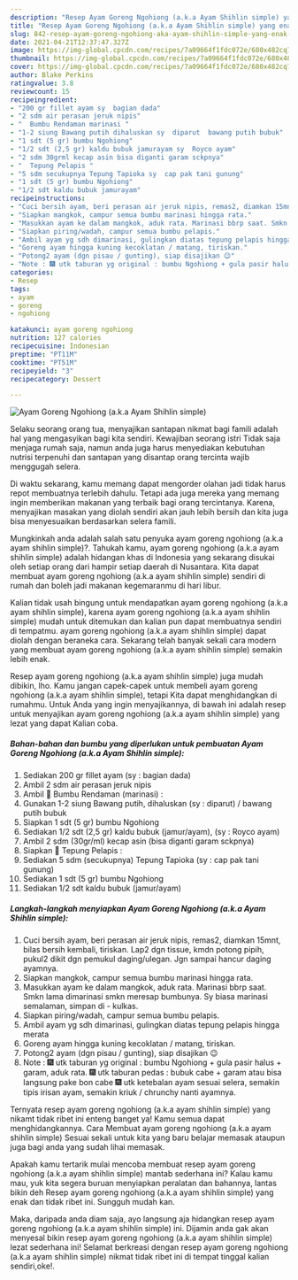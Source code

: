 ```yaml
---
description: "Resep Ayam Goreng Ngohiong (a.k.a Ayam Shihlin simple) yang enak Untuk Jualan"
title: "Resep Ayam Goreng Ngohiong (a.k.a Ayam Shihlin simple) yang enak Untuk Jualan"
slug: 842-resep-ayam-goreng-ngohiong-aka-ayam-shihlin-simple-yang-enak-untuk-jualan
date: 2021-04-21T12:37:47.327Z
image: https://img-global.cpcdn.com/recipes/7a09664f1fdc072e/680x482cq70/ayam-goreng-ngohiong-aka-ayam-shihlin-simple-foto-resep-utama.jpg
thumbnail: https://img-global.cpcdn.com/recipes/7a09664f1fdc072e/680x482cq70/ayam-goreng-ngohiong-aka-ayam-shihlin-simple-foto-resep-utama.jpg
cover: https://img-global.cpcdn.com/recipes/7a09664f1fdc072e/680x482cq70/ayam-goreng-ngohiong-aka-ayam-shihlin-simple-foto-resep-utama.jpg
author: Blake Perkins
ratingvalue: 3.8
reviewcount: 15
recipeingredient:
- "200 gr fillet ayam sy  bagian dada"
- "2 sdm air perasan jeruk nipis"
- "  Bumbu Rendaman marinasi "
- "1-2 siung Bawang putih dihaluskan sy  diparut  bawang putih bubuk"
- "1 sdt (5 gr) bumbu Ngohiong"
- "1/2 sdt (2,5 gr) kaldu bubuk jamurayam sy  Royco ayam"
- "2 sdm 30grml kecap asin bisa diganti garam sckpnya"
- "  Tepung Pelapis "
- "5 sdm secukupnya Tepung Tapioka sy  cap pak tani gunung"
- "1 sdt (5 gr) bumbu Ngohiong"
- "1/2 sdt kaldu bubuk jamurayam"
recipeinstructions:
- "Cuci bersih ayam, beri perasan air jeruk nipis, remas2, diamkan 15mnt, bilas bersih kembali, tiriskan. Lap2 dgn tissue, kmdn potong pipih, pukul2 dikit dgn pemukul daging/ulegan. Jgn sampai hancur daging ayamnya."
- "Siapkan mangkok, campur semua bumbu marinasi hingga rata."
- "Masukkan ayam ke dalam mangkok, aduk rata. Marinasi bbrp saat. Smkn lama dimarinasi smkn meresap bumbunya. Sy biasa marinasi semalaman, simpan di  kulkas."
- "Siapkan piring/wadah, campur semua bumbu pelapis."
- "Ambil ayam yg sdh dimarinasi, gulingkan diatas tepung pelapis hingga merata"
- "Goreng ayam hingga kuning kecoklatan / matang, tiriskan."
- "Potong2 ayam (dgn pisau / gunting), siap disajikan 😉"
- "Note : 🎆 utk taburan yg original : bumbu Ngohiong + gula pasir halus + garam, aduk rata. 🎆 utk taburan pedas : bubuk cabe + garam atau bisa langsung pake bon cabe 🎆 utk ketebalan ayam sesuai selera, semakin tipis irisan ayam, semakin kriuk / chrunchy nanti ayamnya."
categories:
- Resep
tags:
- ayam
- goreng
- ngohiong

katakunci: ayam goreng ngohiong 
nutrition: 127 calories
recipecuisine: Indonesian
preptime: "PT11M"
cooktime: "PT51M"
recipeyield: "3"
recipecategory: Dessert

---
```



![Ayam Goreng Ngohiong (a.k.a Ayam Shihlin simple)](https://img-global.cpcdn.com/recipes/7a09664f1fdc072e/680x482cq70/ayam-goreng-ngohiong-aka-ayam-shihlin-simple-foto-resep-utama.jpg)

Selaku seorang orang tua, menyajikan santapan nikmat bagi famili adalah hal yang mengasyikan bagi kita sendiri. Kewajiban seorang istri Tidak saja menjaga rumah saja, namun anda juga harus menyediakan kebutuhan nutrisi terpenuhi dan santapan yang disantap orang tercinta wajib menggugah selera.

Di waktu  sekarang, kamu memang dapat mengorder olahan jadi tidak harus repot membuatnya terlebih dahulu. Tetapi ada juga mereka yang memang ingin memberikan makanan yang terbaik bagi orang tercintanya. Karena, menyajikan masakan yang diolah sendiri akan jauh lebih bersih dan kita juga bisa menyesuaikan berdasarkan selera famili. 



Mungkinkah anda adalah salah satu penyuka ayam goreng ngohiong (a.k.a ayam shihlin simple)?. Tahukah kamu, ayam goreng ngohiong (a.k.a ayam shihlin simple) adalah hidangan khas di Indonesia yang sekarang disukai oleh setiap orang dari hampir setiap daerah di Nusantara. Kita dapat membuat ayam goreng ngohiong (a.k.a ayam shihlin simple) sendiri di rumah dan boleh jadi makanan kegemaranmu di hari libur.

Kalian tidak usah bingung untuk mendapatkan ayam goreng ngohiong (a.k.a ayam shihlin simple), karena ayam goreng ngohiong (a.k.a ayam shihlin simple) mudah untuk ditemukan dan kalian pun dapat membuatnya sendiri di tempatmu. ayam goreng ngohiong (a.k.a ayam shihlin simple) dapat diolah dengan beraneka cara. Sekarang telah banyak sekali cara modern yang membuat ayam goreng ngohiong (a.k.a ayam shihlin simple) semakin lebih enak.

Resep ayam goreng ngohiong (a.k.a ayam shihlin simple) juga mudah dibikin, lho. Kamu jangan capek-capek untuk membeli ayam goreng ngohiong (a.k.a ayam shihlin simple), tetapi Kita dapat menghidangkan di rumahmu. Untuk Anda yang ingin menyajikannya, di bawah ini adalah resep untuk menyajikan ayam goreng ngohiong (a.k.a ayam shihlin simple) yang lezat yang dapat Kalian coba.

<!--inarticleads1-->

##### Bahan-bahan dan bumbu yang diperlukan untuk pembuatan Ayam Goreng Ngohiong (a.k.a Ayam Shihlin simple):

1. Sediakan 200 gr fillet ayam (sy : bagian dada)
1. Ambil 2 sdm air perasan jeruk nipis
1. Ambil  🌠 Bumbu Rendaman (marinasi) :
1. Gunakan 1-2 siung Bawang putih, dihaluskan (sy : diparut) / bawang putih bubuk
1. Siapkan 1 sdt (5 gr) bumbu Ngohiong
1. Sediakan 1/2 sdt (2,5 gr) kaldu bubuk (jamur/ayam), (sy : Royco ayam)
1. Ambil 2 sdm (30gr/ml) kecap asin (bisa diganti garam sckpnya)
1. Siapkan  🌠 Tepung Pelapis :
1. Sediakan 5 sdm (secukupnya) Tepung Tapioka (sy : cap pak tani gunung)
1. Sediakan 1 sdt (5 gr) bumbu Ngohiong
1. Sediakan 1/2 sdt kaldu bubuk (jamur/ayam)




<!--inarticleads2-->

##### Langkah-langkah menyiapkan Ayam Goreng Ngohiong (a.k.a Ayam Shihlin simple):

1. Cuci bersih ayam, beri perasan air jeruk nipis, remas2, diamkan 15mnt, bilas bersih kembali, tiriskan. Lap2 dgn tissue, kmdn potong pipih, pukul2 dikit dgn pemukul daging/ulegan. Jgn sampai hancur daging ayamnya.
1. Siapkan mangkok, campur semua bumbu marinasi hingga rata.
1. Masukkan ayam ke dalam mangkok, aduk rata. Marinasi bbrp saat. Smkn lama dimarinasi smkn meresap bumbunya. Sy biasa marinasi semalaman, simpan di -  kulkas.
1. Siapkan piring/wadah, campur semua bumbu pelapis.
1. Ambil ayam yg sdh dimarinasi, gulingkan diatas tepung pelapis hingga merata
1. Goreng ayam hingga kuning kecoklatan / matang, tiriskan.
1. Potong2 ayam (dgn pisau / gunting), siap disajikan 😉
1. Note : 🎆 utk taburan yg original : bumbu Ngohiong + gula pasir halus + garam, aduk rata. 🎆 utk taburan pedas : bubuk cabe + garam atau bisa langsung pake bon cabe 🎆 utk ketebalan ayam sesuai selera, semakin tipis irisan ayam, semakin kriuk / chrunchy nanti ayamnya.




Ternyata resep ayam goreng ngohiong (a.k.a ayam shihlin simple) yang nikamt tidak ribet ini enteng banget ya! Kamu semua dapat menghidangkannya. Cara Membuat ayam goreng ngohiong (a.k.a ayam shihlin simple) Sesuai sekali untuk kita yang baru belajar memasak ataupun juga bagi anda yang sudah lihai memasak.

Apakah kamu tertarik mulai mencoba membuat resep ayam goreng ngohiong (a.k.a ayam shihlin simple) mantab sederhana ini? Kalau kamu mau, yuk kita segera buruan menyiapkan peralatan dan bahannya, lantas bikin deh Resep ayam goreng ngohiong (a.k.a ayam shihlin simple) yang enak dan tidak ribet ini. Sungguh mudah kan. 

Maka, daripada anda diam saja, ayo langsung aja hidangkan resep ayam goreng ngohiong (a.k.a ayam shihlin simple) ini. Dijamin anda gak akan menyesal bikin resep ayam goreng ngohiong (a.k.a ayam shihlin simple) lezat sederhana ini! Selamat berkreasi dengan resep ayam goreng ngohiong (a.k.a ayam shihlin simple) nikmat tidak ribet ini di tempat tinggal kalian sendiri,oke!.

